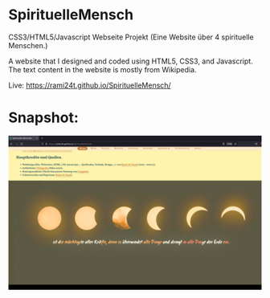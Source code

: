 # SpirituelleMensch

CSS3/HTML5/Javascript Webseite Projekt (Eine Website über 4 spirituelle Menschen.)

A website that I designed and coded using HTML5, CSS3, and Javascript.
The text content in the website is mostly from Wikipedia.

Live: https://rami24t.github.io/SpirituelleMensch/


# Snapshot:

<img src="Snapshot1.jpg">
